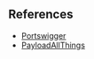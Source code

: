 ## References 

* [Portswigger](https://portswigger.net/web-security/file-path-traversal)
* [PayloadAllThings](https://github.com/swisskyrepo/PayloadsAllTheThings/tree/master/Directory%20Traversal/)
